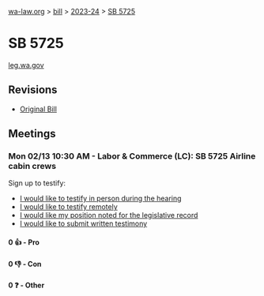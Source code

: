 [wa-law.org](/) > [bill](/bill/) > [2023-24](/bill/2023-24/) > [SB 5725](/bill/2023-24/sb/5725/)

# SB 5725
[leg.wa.gov](https://app.leg.wa.gov/billsummary?BillNumber=5725&Year=2023&Initiative=false)

## Revisions
* [Original Bill](1/)

## Meetings
### Mon 02/13 10:30 AM - Labor & Commerce (LC): SB 5725 Airline cabin crews
Sign up to testify:
* [I would like to testify in person during the hearing](https://app.leg.wa.gov/csi/Testifier/Add?chamber=House&mId=30738&aId=151796&caId=21478&tId=1)
* [I would like to testify remotely](https://app.leg.wa.gov/csi/Testifier/Add?chamber=House&mId=30738&aId=151796&caId=21478&tId=2)
* [I would like my position noted for the legislative record](https://app.leg.wa.gov/csi/Testifier/Add?chamber=House&mId=30738&aId=151796&caId=21478&tId=3)
* [I would like to submit written testimony](https://app.leg.wa.gov/csi/Testifier/Add?chamber=House&mId=30738&aId=151796&caId=21478&tId=4)

#### 0 👍 - Pro

#### 0 👎 - Con

#### 0 ❓ - Other
